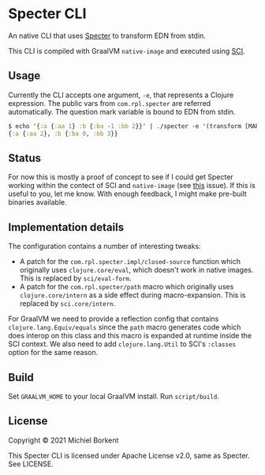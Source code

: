 # Specter CLI

An native CLI that uses [Specter](https://github.com/redplanetlabs/specter) to transform EDN from stdin.

This CLI is compiled with GraalVM `native-image` and executed using [SCI](https://github.com/borkdude/sci).

## Usage

Currently the CLI accepts one argument, `-e`, that represents a Clojure
expression. The public vars from `com.rpl.specter` are referred
automatically. The question mark variable is bound to EDN from stdin.

``` clojure
$ echo '{:a {:aa 1} :b {:ba -1 :bb 2}}' | ./specter -e '(transform [MAP-VALS MAP-VALS] inc ?)'
{:a {:aa 2}, :b {:ba 0, :bb 3}}
```

## Status

For now this is mostly a proof of concept to see if I could get Specter working
within the contect of SCI and `native-image` (see
[this](https://github.com/borkdude/sci/issues/370) issue). If this is useful to
you, let me know. With enough feedback, I might make pre-built binaries
available.

## Implementation details

The configuration contains a number of interesting tweaks:

- A patch for the `com.rpl.specter.impl/closed-source` function which originally
  uses `clojure.core/eval`, which doesn't work in native images. This is
  replaced by `sci/eval-form`.
- A patch for the `com.rpl.specter/path` macro which originally uses
  `clojure.core/intern` as a side effect during macro-expansion. This is
  replaced by `sci.core/intern`.

For GraalVM we need to provide a reflection config that contains
`clojure.lang.Equiv/equals` since the `path` macro generates code which does
interop on this class and this macro is expanded at runtime inside the SCI
context. We also need to add `clojure.lang.Util` to SCI's `:classes` option for
the same reason.

## Build

Set `GRAALVM_HOME` to your local GraalVM install.
Run `script/build`.

## License

Copyright © 2021 Michiel Borkent

This Specter CLI is licensed under Apache License v2.0, same as Specter. See
LICENSE.
